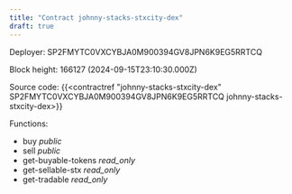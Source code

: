 ```yaml
---
title: "Contract johnny-stacks-stxcity-dex"
draft: true
---
```

Deployer: SP2FMYTC0VXCYBJA0M900394GV8JPN6K9EG5RRTCQ


 



Block height: 166127 (2024-09-15T23:10:30.000Z)

Source code: {{<contractref "johnny-stacks-stxcity-dex" SP2FMYTC0VXCYBJA0M900394GV8JPN6K9EG5RRTCQ johnny-stacks-stxcity-dex>}}

Functions:

* buy _public_
* sell _public_
* get-buyable-tokens _read_only_
* get-sellable-stx _read_only_
* get-tradable _read_only_

